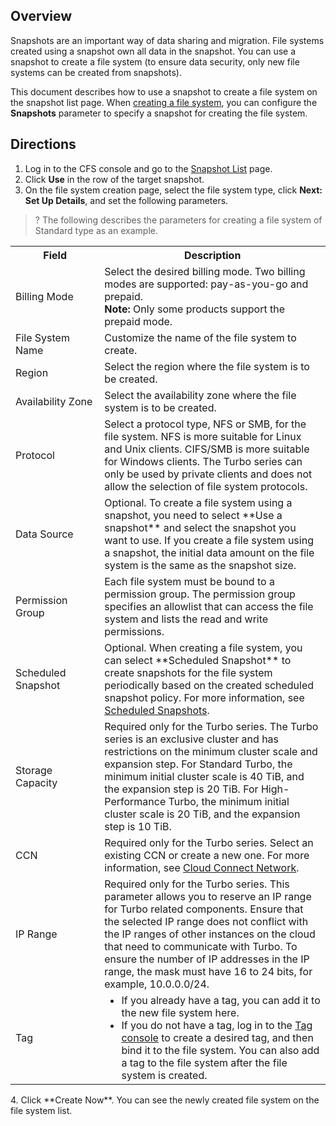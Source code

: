 ## Overview

Snapshots are an important way of data sharing and migration. File systems created using a snapshot own all data in the snapshot. You can use a snapshot to create a file system (to ensure data security, only new file systems can be created from snapshots).

This document describes how to use a snapshot to create a file system on the snapshot list page. When [creating a file system](https://console.cloud.tencent.com/cfs/fs/create?rid=1), you can configure the **Snapshots** parameter to specify a snapshot for creating the file system.


## Directions

1. Log in to the CFS console and go to the [Snapshot List](https://console.cloud.tencent.com/cfs/snapshot/list?rid=4) page.
2. Click **Use** in the row of the target snapshot.
3. On the file system creation page, select the file system type, click **Next: Set Up Details**, and set the following parameters.
>? The following describes the parameters for creating a file system of Standard type as an example.
>
  <table>
     <tr>
       <th nowrap="nowrap">Field</th>
       <th>Description</th>
     </tr>
     <tr>
       <td>Billing Mode</td>
       <td>Select the desired billing mode. Two billing modes are supported: pay-as-you-go and prepaid.</br><b>Note: </b>Only some products support the prepaid mode.</td>
     </tr>
   	<tr>
       <td>File System Name</td>
       <td>Customize the name of the file system to create.</td>
     </tr>
     <tr>
       <td>Region</td>
       <td>Select the region where the file system is to be created.</td>
     </tr>
     <tr>
       <td nowrap="nowrap">Availability Zone</td>
       <td>Select the availability zone where the file system is to be created.</td>
     </tr>
     <tr>
       <td nowrap="nowrap">Protocol</td>
       <td>Select a protocol type, NFS or SMB, for the file system. NFS is more suitable for Linux and Unix clients. CIFS/SMB is more suitable for Windows clients. The Turbo series can only be used by private clients and does not allow the selection of file system protocols.</td>
     </tr> 
     <tr>
       <td nowrap="nowrap">Data Source</td>
       <td>Optional. To create a file system using a snapshot, you need to select **Use a snapshot** and select the snapshot you want to use. If you create a file system using a snapshot, the initial data amount on the file system is the same as the snapshot size.</td>
     </tr>
     <tr>
       <td>Permission Group</td>
       <td>Each file system must be bound to a permission group. The permission group specifies an allowlist that can access the file system and lists the read and write permissions.
       </td>
     </tr>
     <tr>
       <td>Scheduled Snapshot</td>
       <td>Optional. When creating a file system, you can select **Scheduled Snapshot** to create snapshots for the file system periodically based on the created scheduled snapshot policy. For more information, see <a href="https://intl.cloud.tencent.com/document/product/582/44915">Scheduled Snapshots</a>.
       </td>
     </tr>
   	 <tr>
       <td>Storage Capacity</td>
       <td>Required only for the Turbo series. The Turbo series is an exclusive cluster and has restrictions on the minimum cluster scale and expansion step. For Standard Turbo, the minimum initial cluster scale is 40 TiB, and the expansion step is 20 TiB. For High-Performance Turbo, the minimum initial cluster scale is 20 TiB, and the expansion step is 10 TiB.
     </tr>
   	 <tr>
       <td>CCN</td>
       <td>Required only for the Turbo series. Select an existing CCN or create a new one. For more information, see <a href="https://www.tencentcloud.com/products/ccn">Cloud Connect Network</a>. 
     </tr>
   	<tr>
       <td>IP Range</td>
       <td>Required only for the Turbo series. This parameter allows you to reserve an IP range for Turbo related components. Ensure that the selected IP range does not conflict with the IP ranges of other instances on the cloud that need to communicate with Turbo. To ensure the number of IP addresses in the IP range, the mask must have 16 to 24 bits, for example, 10.0.0.0/24.
       </td>
   	 </tr>
   	<tr>
       <td>Tag</td>
       <td>
   		<ul  style="margin: 0;">
         <li>If you already have a tag, you can add it to the new file system here.</li>
   			<li>If you do not have a tag, log in to the <a href="https://console.cloud.tencent.com/tag/taglist">Tag console</a> to create a desired tag, and then bind it to the file system. You can also add a tag to the file system after the file system is created.</li></ul>
       </td>
     </tr>
   </table>
4. Click **Create Now**. You can see the newly created file system on the file system list.


